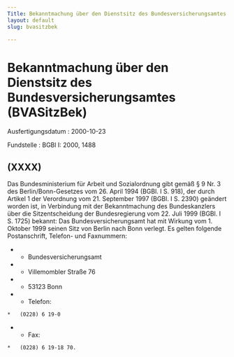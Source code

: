 ```yaml
---
Title: Bekanntmachung über den Dienstsitz des Bundesversicherungsamtes
layout: default
slug: bvasitzbek

---
```


# Bekanntmachung über den Dienstsitz des Bundesversicherungsamtes (BVASitzBek)

Ausfertigungsdatum
:   2000-10-23

Fundstelle
:   BGBl I: 2000, 1488



## (XXXX)

Das Bundesministerium für Arbeit und Sozialordnung gibt gemäß § 9 Nr.
3 des Berlin/Bonn-Gesetzes vom 26. April 1994 (BGBl. I S. 918), der
durch Artikel 1 der Verordnung vom 21. September 1997 (BGBl. I S.
2390) geändert worden ist, in Verbindung mit der Bekanntmachung des
Bundeskanzlers über die Sitzentscheidung der Bundesregierung vom 22.
Juli 1999 (BGBl. I S. 1725) bekannt:
Das Bundesversicherungsamt hat mit Wirkung vom 1. Oktober 1999 seinen
Sitz von Berlin nach Bonn verlegt. Es gelten folgende Postanschrift,
Telefon- und Faxnummern:

*    *   Bundesversicherungsamt


*    *   Villemombler Straße 76


*    *   53123 Bonn


*    *   Telefon:

    *   (0228) 6 19-0


*    *   Fax:

    *   (0228) 6 19-18 70.





